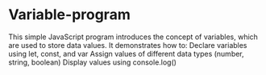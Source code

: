 # Variable-program
This simple JavaScript program introduces the concept of variables, which are used to store data values. It demonstrates how to:  Declare variables using let, const, and var  Assign values of different data types (number, string, boolean)  Display values using console.log()

